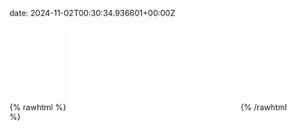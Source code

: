 date: 2024-11-02T00:30:34.936601+00:00Z


{% rawhtml %}
<embed src="./mail.example.com-http.html" type="text/html">
{% /rawhtml %}